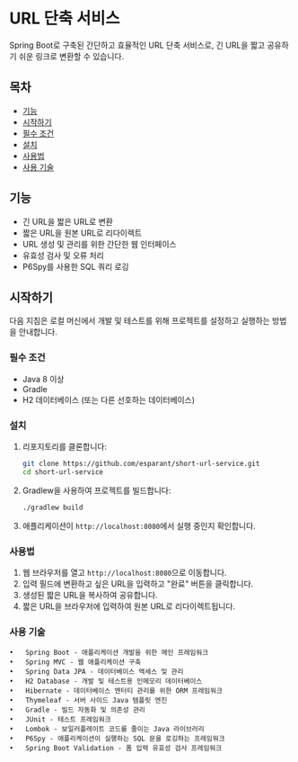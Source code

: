 # URL 단축 서비스

Spring Boot로 구축된 간단하고 효율적인 URL 단축 서비스로, 긴 URL을 짧고 공유하기 쉬운 링크로 변환할 수 있습니다.

## 목차

- [기능](#기능)
- [시작하기](#시작하기)
- [필수 조건](#필수-조건)
- [설치](#설치)
- [사용법](#사용법)
- [사용 기술](#사용-기술)


## 기능

- 긴 URL을 짧은 URL로 변환
- 짧은 URL을 원본 URL로 리다이렉트
- URL 생성 및 관리를 위한 간단한 웹 인터페이스
- 유효성 검사 및 오류 처리
- P6Spy를 사용한 SQL 쿼리 로깅

## 시작하기

다음 지침은 로컬 머신에서 개발 및 테스트를 위해 프로젝트를 설정하고 실행하는 방법을 안내합니다.

### 필수 조건

- Java 8 이상
- Gradle
- H2 데이터베이스 (또는 다른 선호하는 데이터베이스)

### 설치

1. 리포지토리를 클론합니다:
    ```sh
    git clone https://github.com/esparant/short-url-service.git
    cd short-url-service
    ```

2. Gradlew을 사용하여 프로젝트를 빌드합니다:

    ```sh
    ./gradlew build
    ```

3. 애플리케이션이 `http://localhost:8080`에서 실행 중인지 확인합니다.

### 사용법

1. 웹 브라우저를 열고 `http://localhost:8080`으로 이동합니다.
2. 입력 필드에 변환하고 싶은 URL을 입력하고 "완료" 버튼을 클릭합니다.
3. 생성된 짧은 URL을 복사하여 공유합니다.
4. 짧은 URL을 브라우저에 입력하여 원본 URL로 리다이렉트됩니다.

### 사용 기술
	•	Spring Boot - 애플리케이션 개발을 위한 메인 프레임워크
	•	Spring MVC - 웹 애플리케이션 구축
	•	Spring Data JPA - 데이터베이스 액세스 및 관리
	•	H2 Database - 개발 및 테스트용 인메모리 데이터베이스
	•	Hibernate - 데이터베이스 엔터티 관리를 위한 ORM 프레임워크
	•	Thymeleaf - 서버 사이드 Java 템플릿 엔진
	•	Gradle - 빌드 자동화 및 의존성 관리
	•	JUnit - 테스트 프레임워크
	•	Lombok - 보일러플레이트 코드를 줄이는 Java 라이브러리
	•	P6Spy - 애플리케이션이 실행하는 SQL 문을 로깅하는 프레임워크
	•	Spring Boot Validation - 폼 입력 유효성 검사 프레임워크

